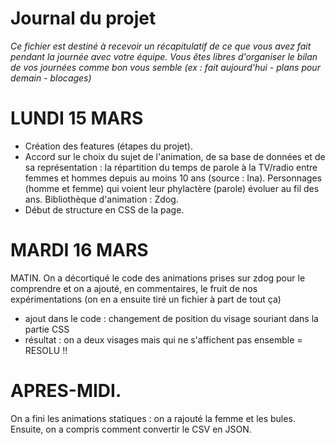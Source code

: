 # Journal du projet

*Ce fichier est destiné à recevoir un récapitulatif de ce que vous avez fait pendant la journée avec votre équipe. Vous êtes libres d'organiser le bilan de vos journées comme bon vous semble (ex : fait aujourd'hui - plans pour demain - blocages)*

# LUNDI 15 MARS

- Création des features (étapes du projet).
- Accord sur le choix du sujet de l'animation, de sa base de données et de sa représentation : la répartition du temps de parole à la TV/radio entre femmes et hommes depuis au moins 10 ans (source : Ina). Personnages (homme et femme) qui voient leur phylactère (parole) évoluer au fil des ans. Bibliothèque d'animation : Zdog.
- Début de structure en CSS de la page.

# MARDI 16 MARS

MATIN. On a décortiqué le code des animations prises sur zdog pour le comprendre et on a ajouté, en commentaires, le fruit de nos expérimentations (on en a ensuite tiré un fichier à part de tout ça)
+ ajout dans le code : changement de position du visage souriant dans la partie CSS
+ résultat : on a deux visages mais qui ne s'affichent pas ensemble = RESOLU !!

# APRES-MIDI. 

On a fini les animations statiques : on a rajouté la femme et les bules. Ensuite, on a compris comment convertir le CSV en JSON.

